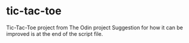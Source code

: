 # tic-tac-toe
Tic-Tac-Toe project from The Odin project
Suggestion for how it can be improved is at the end of the script file.
